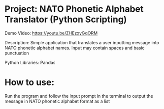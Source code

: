 # Project: NATO Phonetic Alphabet Translator (Python Scripting)

Demo Video: https://youtu.be/ZHEzxyGqORM

Description: Simple application that translates a user inputting message into NATO phonetic alphabet names. Input may contain spaces and basic punctuation

Python Libraries: Pandas

# How to use:

Run the program and follow the input prompt in the terminal to output the message in NATO phonetic alphabet format as a list
